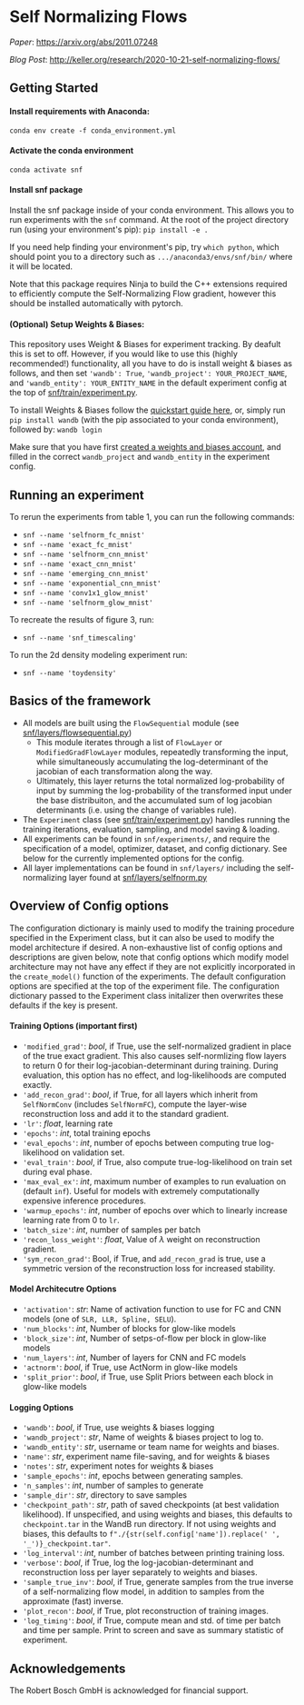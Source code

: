 # Self Normalizing Flows
*Paper*: https://arxiv.org/abs/2011.07248

*Blog Post*: http://keller.org/research/2020-10-21-self-normalizing-flows/

## Getting Started
#### Install requirements with Anaconda:
`conda env create -f conda_environment.yml`

#### Activate the conda environment
`conda activate snf`

#### Install snf package
Install the snf package inside of your conda environment. This allows you to run experiments with the `snf` command. At the root of the project directory run (using your environment's pip):
`pip install -e .`

If you need help finding your environment's pip, try `which python`, which should point you to a directory such as `.../anaconda3/envs/snf/bin/` where it will be located.

Note that this package requires Ninja to build the C++ extensions required to efficiently compute the Self-Normalizing Flow gradient, however this should be installed automatically with pytorch.

#### (Optional) Setup Weights & Biases:
This repository uses Weight & Biases for experiment tracking. By deafult this is set to off. However, if you would like to use this (highly recommended!) functionality, all you have to do is install weight & biases as follows, and then set `'wandb': True`,  `'wandb_project': YOUR_PROJECT_NAME`, and `'wandb_entity': YOUR_ENTITY_NAME` in the default experiment config at the top of [snf/train/experiment.py](https://github.com/akandykeller/SelfNormalizingFlows/blob/master/snf/train/experiment.py).

To install Weights & Biases follow the [quickstart guide here](https://docs.wandb.com/quickstart), or, simply run `pip install wandb` (with the pip associated to your conda environment), followed by: `wandb login`

Make sure that you have first [created a weights and biases account](https://app.wandb.ai/login?signup=true), and filled in the correct `wandb_project` and `wandb_entity` in the experiment config.

## Running an experiment
To rerun the experiments from table 1, you can run the following commands:
- `snf --name 'selfnorm_fc_mnist'`
- `snf --name 'exact_fc_mnist'`
- `snf --name 'selfnorm_cnn_mnist'`
- `snf --name 'exact_cnn_mnist'`
- `snf --name 'emerging_cnn_mnist'`
- `snf --name 'exponential_cnn_mnist'`
- `snf --name 'conv1x1_glow_mnist'`
- `snf --name 'selfnorm_glow_mnist'`

To recreate the results of figure 3, run:
- `snf --name 'snf_timescaling'`

To run the 2d density modeling experiment run:
- `snf --name 'toydensity'`

## Basics of the framework
- All models are built using the `FlowSequential` module (see [snf/layers/flowsequential.py](https://github.com/akandykeller/SelfNormalizingFlows/blob/master/snf/layers/flowsequential.py))
    - This module iterates through a list of `FlowLayer` or `ModifiedGradFlowLayer` modules, repeatedly transforming the input, while simultaneously accumulating the log-determinant of the jacobian of each transformation along the way.
    - Ultimately, this layer returns the total normalized log-probability of input by summing the log-probability of the transformed input under the base distribuiton, and the accumulated sum of log jacobian determinants (i.e. using the change of variables rule).
- The `Experiment` class (see [snf/train/experiment.py](https://github.com/akandykeller/SelfNormalizingFlows/blob/master/snf/train/experiment.py)) handles running the training iterations, evaluation, sampling, and model saving & loading.
- All experiments can be found in `snf/experiments/`, and require the specification of a model, optimizer, dataset, and config dictionary. See below for the currently implemented options for the config.  
- All layer implementations can be found in `snf/layers/` including the self-normalizing layer found at [snf/layers/selfnorm.py](https://github.com/akandykeller/SelfNormalizingFlows/blob/master/snf/layers/selfnorm.py)

## Overview of Config options
The configuration dictionary is mainly used to modify the training procedure specified in the Experiment class, but it can also be used to modify the model architecture if desired. A non-exhaustive list of config options and descriptions are given below, note that config options which modify model architecture may not have any effect if they are not explicitly incorporated in the `create_model()` function of the experiments. The default configuration options are specified at the top of the experiment file. The configuration dictionary passed to the Experiment class initalizer then overwrites these defaults if the key is present.


#### Training Options (important first)
- `'modified_grad'`: *bool*, if True, use the self-normalized gradient in place of the true exact gradient. This also causes self-normlizing flow layers to return 0 for their log-jacobian-determinant during training. During evaluation, this option has no effect, and log-likelihoods are computed exactly.  
- `'add_recon_grad'`: *bool*, if True, for all layers which inherit from `SelfNormConv` (includes `SelfNormFC`), compute the layer-wise reconstruction loss and add it to the standard gradient.
- `'lr'`: *float*, learning rate
- `'epochs'`: *int*, total training epochs
- `'eval_epochs'`: *int*, number of epochs between computing true log-likelihood on validation set.
- `'eval_train'`:  *bool*, if True, also compute true-log-likelihood on train set during eval phase.
- `'max_eval_ex'`: *int*, maximum number of examples to run evaluation on (default `inf`). Useful for models with extremely computationally expensive inference procedures. 
- `'warmup_epochs'`: *int*, number of epochs over which to linearly increase learning rate from $0$ to `lr`.
- `'batch_size'`: *int*, number of samples per batch
- `'recon_loss_weight'`: *float*, Value of $\lambda$ weight on reconstruction gradient. 
- `'sym_recon_grad'`: Bool, if True, and `add_recon_grad` is true, use a symmetric version of the reconstruction loss for increased stability.

#### Model Architecutre Options
- `'activation'`: *str*: Name of activation function to use for FC and CNN models (one of `SLR, LLR, Spline, SELU`).
- `'num_blocks'`: *int*, Number of blocks for glow-like models
- `'block_size'`: *int*, Number of setps-of-flow per block in glow-like models
- `'num_layers'`: *int*, Number of layers for CNN and FC models
- `'actnorm'`: *bool*, if True, use ActNorm in glow-like models
- `'split_prior'`: *bool*, if True, use Split Priors between each block in glow-like models

#### Logging Options
- `'wandb'`: *bool*, if True, use weights & biases logging
- `'wandb_project'`: *str*, Name of weights & biases project to log to.
- `'wandb_entity'`: *str*, username or team name for weights and biases.
- `'name'`: *str*, experiment name file-saving, and for weights & biases
- `'notes'`: *str*, experiment notes for weights & biases
- `'sample_epochs'`: *int*, epochs between generating samples.
- `'n_samples'`: *int*, number of samples to generate 
- `'sample_dir'`: *str*, directory to save samples
- `'checkpoint_path'`: *str*, path of saved checkpoints (at best validation likelihood). If unspecified, and using weights and biases, this defaults to `checkpoint.tar` in the WandB run directory. If not using weights and biases, this defaults to `f"./{str(self.config['name']).replace(' ', '_')}_checkpoint.tar"`.
- `'log_interval'`: *int*, number of batches between printing training loss.
- `'verbose'`: *bool*, if True, log the log-jacobian-determinant and reconstruction loss per layer separately to weights and biases.
- `'sample_true_inv'`: *bool*, if True, generate samples from the true inverse of a self-normalizing flow model, in addition to samples from the approximate (fast) inverse.
- `'plot_recon'`: *bool*, if True, plot reconstruction of training images.
- `'log_timing'`: *bool*, if True, compute mean and std. of time per batch and time per sample. Print to screen and save as summary statistic of experiment.

## Acknowledgements
The Robert Bosch GmbH is acknowledged for financial support.
